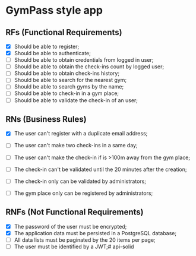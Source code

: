# GymPass style app

## RFs (Functional Requirements)

- [x] Should be able to register;
- [x] Should be able to authenticate;
- [ ] Should be able to obtain credentials from logged in user;
- [ ] Should be able to obtain the check-ins count by logged user;
- [ ] Should be able to obtain check-ins history;
- [ ] Should be able to search for the nearest gym;
- [ ] Should be able to search gyms by the name;
- [ ] Should be able to check-in in a gym place;
- [ ] Should be able to validate the check-in of an user;

## RNs (Business Rules)

- [x] The user can't register with a duplicate email address;
- [ ] The user can't make two check-ins in a same day;
- [ ] The user can't make the check-in if is >100m away from the gym place;
- [ ] The check-in can't be validated until the 20 minutes after the creation;
- [ ] The check-in only can be validated by administrators;
- [ ] The gym place only can be registered by administrators;


## RNFs (Not Functional Requirements)

- [x] The password of the user must be encrypted;
- [x] The application data must be persisted in a PostgreSQL database;
- [ ] All data lists must be paginated by the 20 items per page;
- [ ] The user must be identified by a JWT;# api-solid
